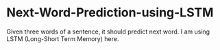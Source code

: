 # Next-Word-Prediction-using-LSTM
Given three words of a sentence, it should predict next word. I am using LSTM (Long-Short Term Memory) here.
